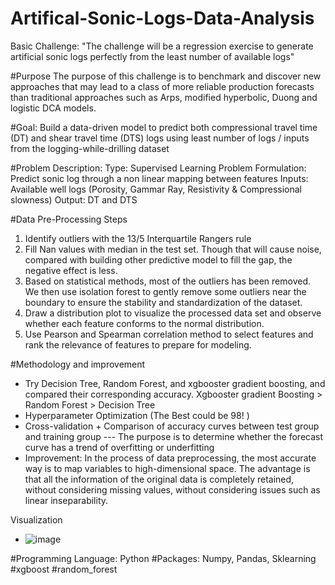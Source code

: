 # Artifical-Sonic-Logs-Data-Analysis
Basic Challenge: "The challenge will be a regression exercise to generate artificial sonic logs perfectly from the least number of available logs" 

#Purpose
The purpose of this challenge is to benchmark and discover new approaches that may lead to a class of more reliable production forecasts than traditional approaches such as Arps, modified hyperbolic, Duong and logistic DCA models.

#Goal: 
Build a data-driven model to predict both compressional travel time (DT) and shear travel time (DTS) logs using least number of logs / inputs from the logging-while-drilling dataset

#Problem Description:
Type: Supervised Learning Problem 
Formulation: Predict sonic log through a non linear mapping between features
Inputs: Available well logs (Porosity, Gammar Ray, Resistivity & Compressional slowness)
Output: DT and DTS

#Data Pre-Processing Steps
1. Identify outliers with the 13/5 Interquartile Rangers rule
2. Fill Nan values with median in the test set. Though that will cause noise, compared with building other predictive model to fill the gap, the negative effect is less. 
3. Based on statistical methods, most of the outliers has been removed. We then use isolation forest to gently remove some outliers near the boundary to ensure the stability and standardization of the dataset. 
4. Draw a distribution plot to visualize the processed data set and observe whether each feature conforms to the normal distribution. 
5. Use Pearson and Spearman correlation method to select features and rank the relevance of features to prepare for modeling.

#Methodology and improvement 
- Try Decision Tree, Random Forest, and xgbooster gradient boosting, and compared their corresponding accuracy. Xgbooster gradient Boosting > Random Forest > Decision Tree 
- Hyperparameter Optimization (The Best could be 98! ) 
- Cross-validation + Comparison of accuracy curves between test group and training group --- The purpose is to determine whether the forecast curve has a trend of overfitting or underfitting 
- Improvement: In the process of data preprocessing, the most accurate way is to map variables to high-dimensional space. The advantage is that all the information of the original data is completely retained, without considering missing values, without considering issues such as linear inseparability.

Visualization
- ![image](https://user-images.githubusercontent.com/62164871/111835723-4d312a00-88c3-11eb-9a12-c004fef6e0be.png)

#Programming Language: Python
#Packages: Numpy, Pandas, Sklearning #xgboost #random_forest
